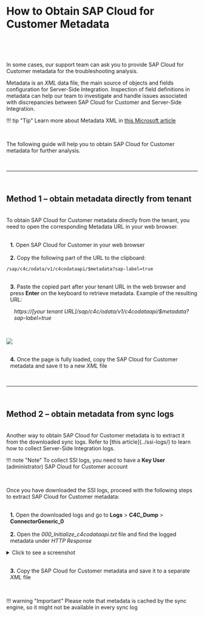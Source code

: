 # How to Obtain SAP Cloud for Customer Metadata

&nbsp;

&nbsp;

In some cases, our support team can ask you to provide SAP Cloud for Customer metadata for the troubleshooting analysis.

Metadata is an *XML* data file, the main source of objects and fields configuration for Server-Side Integration. Inspection of field definitions in metadata can help our team to investigate and handle issues associated with discrepancies between SAP Cloud for Customer and Server-Side Integration.

!!! tip "Tip"
    Learn more about Metadata XML in [this Microsoft article](https://learn.microsoft.com/en-us/openspecs/office_file_formats/ms-qdeff/aef664f7-e00b-4683-9724-0dec509dc658)

&nbsp;

The following guide will help you to obtain SAP Cloud for Customer metadata for further analysis.

&nbsp;
***
&nbsp;

## Method 1 – obtain metadata directly from tenant

<br>
To obtain SAP Cloud for Customer metadata directly from the tenant, you need to open the corresponding Metadata URL in your web browser.

<p style="margin-left:2%">
    <br>
    <b>1.</b> Open SAP Cloud for Customer in your web browser
    <br><br>
    <b>2.</b> Copy the following part of the URL to the clipboard:
</p>

    /sap/c4c/odata/v1/c4codataapi/$metadata?sap-label=true

<p style="margin-left:2%">
    <br>
    <b>3.</b> Paste the copied part after your tenant URL in the web browser and press <b>Enter</b> on the keyboard to retrieve metadata. Example of the resulting URL:
</p>

<p style="margin-left:4%">
    <i>https://[your tenant URL]/sap/c4c/odata/v1/c4codataapi/$metadata?sap-label=true</i>
</p>

<br>

<p>
    <img src="..\..\assets\images\obtain-metadata\tenant.gif">
</p>

<p style="margin-left:2%">
    <br>
    <b>4.</b> Once the page is fully loaded, copy the SAP Cloud for Customer metadata and save it to a new <i>XML</i> file
</p>

&nbsp;
***
&nbsp;

## Method 2 – obtain metadata from sync logs

<br>
Another way to obtain SAP Cloud for Customer metadata is to extract it from the downloaded sync logs. Refer to [this article](../ssi-logs/) to learn how to collect Server-Side Integration logs.

!!! note "Note"
    To collect SSI logs, you need to have a **Key User** (administrator) SAP Cloud for Customer account

&nbsp;

Once you have downloaded the SSI logs, proceed with the following steps to extract SAP Cloud for Customer metadata:

<p style="margin-left:2%">
    <br>
    <b>1.</b> Open the downloaded logs and go to <b>Logs</b> > <b>C4C_Dump</b> > <b>ConnectorGeneric_0</b>
    <br><br>
    <b>2.</b> Open the <i>000_Initialize_c4codataapi.txt</i> file and find the logged metadata under <i>HTTP Response</i>
</p>

<details><summary>Click to see a screenshot</summary>
    <p>
        <img src="..\..\assets\images\obtain-metadata\logged.png">
    </p>
</details>

<p style="margin-left:2%">
    <br>
    <b>3.</b> Copy the SAP Cloud for Customer metadata and save it to a separate <i>XML</i> file
</p>

&nbsp;

!!! warning "Important"
    Please note that metadata is cached by the sync engine, so it might not be available in every sync log

&nbsp;

&nbsp;